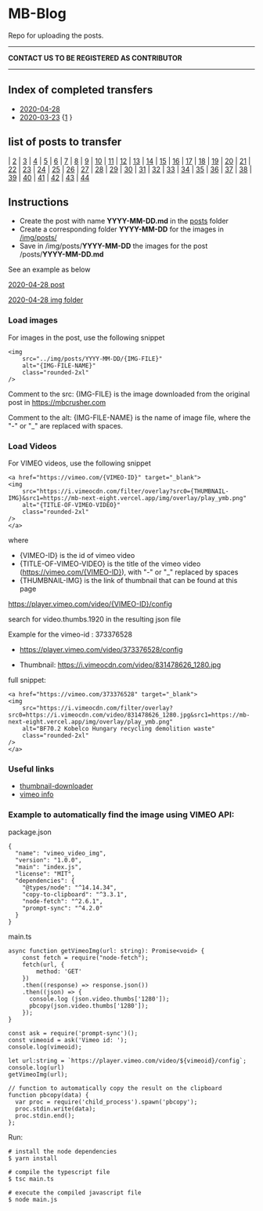 # MB-Blog

Repo for uploading the posts.

---
**CONTACT US TO BE REGISTERED AS CONTRIBUTOR**



___

## Index of completed transfers

- [2020-04-28](./posts/2020-04-28.md)
- [2020-03-23](./posts/2020-03-23.md) {[1](https://www.mbcrusher.com/ja/jp/お知らせ/news/ロータリースクリーニングバケットmb-hdsで何が処理できる？) }


## list of posts to transfer


| [2](https://www.mbcrusher.com/ja/jp/お知らせ/news/スキッドステアローダ、ホイールローダ、バックホーローダ-br-最大効果を得るための９つのポイント)
| [3](https://www.mbcrusher.com/ja/jp/お知らせ/news/mbクラッシャーのツインヘッダー：橋の上や交通量の多い道路での工事に最適)
| [4](https://www.mbcrusher.com/ja/jp/お知らせ/news/建設副産物：それ、本当に廃棄物？)
| [5](https://www.mbcrusher.com/ja/jp/お知らせ/news/えっ、それ可能なの？-ちょっと特殊な作業でもmbアタッチメントを使ってサクッと処理)
| [6](https://www.mbcrusher.com/ja/jp/お知らせ/news/建設副産物を処理する５つのシンプルな方法)
| [7](https://www.mbcrusher.com/ja/jp/お知らせ/news/次世代mbツインヘッダーを使う理由)
| [8](https://www.mbcrusher.com/ja/jp/お知らせ/news/立ち止まることはできない、とデータが語る。-現場のプロたちの言葉。)
| [9](https://www.mbcrusher.com/ja/jp/お知らせ/news/mbクラッシャーが新世代ロータリースクリーニングバケットを発表：様々な素材を素早く処理する多機能システム登場)
| [10](https://www.mbcrusher.com/ja/jp/お知らせ/news/離島とアタッチメント：離島での工事に伴う数々の難関を乗り越え、問題点を収益力に転換。「不可能」を「可能」に切り替えた事例を４件ご紹介します。)
| [11](https://www.mbcrusher.com/ja/jp/お知らせ/news/バケットクラッシャーの姿が見えません。　でもそっとしておきましょう。)
| [12](https://www.mbcrusher.com/ja/jp/お知らせ/news/作業現場はいつでも活気に溢れています)
| [13](https://www.mbcrusher.com/ja/jp/お知らせ/news/スウィートな仕事)
| [14](https://www.mbcrusher.com/ja/jp/お知らせ/news/mbジャパン-コベルコ建機)
| [15](https://www.mbcrusher.com/ja/jp/お知らせ/news/鋳造産業：スクラップから価値を生み出す)
| [16](https://www.mbcrusher.com/ja/jp/お知らせ/news/mbクラッシャージャパン-コマツ)
| [17](https://www.mbcrusher.com/ja/jp/お知らせ/news/fifa-2022-カタール大会に向けmbクラッシャー大活躍。)
| [18](https://www.mbcrusher.com/ja/jp/お知らせ/news/溝堀の進化-世界へ開拓)
| [19](https://www.mbcrusher.com/ja/jp/お知らせ/news/解体と建築からなる廃棄物の新時代。)
| [20](https://www.mbcrusher.com/ja/jp/お知らせ/news/2018年3月18日。-世界中で、リサイクルのすべてに捧げる1日。)
| [21](https://www.mbcrusher.com/ja/jp/お知らせ/news/素晴らしい！　bf１５０.１０はアルメニアの採石場にて硬い岩を粉砕！)
| [22](https://www.mbcrusher.com/ja/jp/お知らせ/news/mb-r500、ツインヘッダー)
| [23](https://www.mbcrusher.com/ja/jp/お知らせ/news/mb-高性能ツインヘッダー)
| [24](https://www.mbcrusher.com/ja/jp/お知らせ/news/mbに新シリーズ登場！)
| [25](https://www.mbcrusher.com/ja/jp/お知らせ/news/ブドウの収穫は最盛期...-意外な場所でもmbが活躍)
| [26](https://www.mbcrusher.com/ja/jp/お知らせ/news/ペルーの採掘現場で、バケットクラッシャーbf120.4はキャタピラー336の重機に取り付けられています。bf120.4で破砕された骨材は様々な方法でリサイクルされます。)
| [27](https://www.mbcrusher.com/ja/jp/お知らせ/news/mbクラッシャー-利益と環境保護を同時に実現)
| [28](https://www.mbcrusher.com/ja/jp/お知らせ/news/mbクラッシャー、-autostrada-polska-2017にて特別賞を獲得)
| [29](https://www.mbcrusher.com/ja/jp/お知らせ/news/2017new環境展　mbクラッシャーの革新)
| [30](https://www.mbcrusher.com/ja/jp/お知らせ/news/山頂での破砕)
| [31](https://www.mbcrusher.com/ja/jp/お知らせ/news/mbバケットクラッシャー-玄武岩の破砕が可能になりました！)
| [32](https://www.mbcrusher.com/ja/jp/お知らせ/news/固定式破砕機とバケットクラッシャーの同時利用のご提案)
| [33](https://www.mbcrusher.com/ja/jp/お知らせ/news/mbの革命は第4世代へ)
| [34](https://www.mbcrusher.com/ja/jp/お知らせ/news/mb-ブラジル・サンパウロ支社をオープン)
| [35](https://www.mbcrusher.com/ja/jp/お知らせ/news/コーカサスのガス輸送工事で活躍するmbスクリーンバケット)
| [36](https://www.mbcrusher.com/ja/jp/お知らせ/news/bf135.8とmb-s18-がサEジアラビアの大規模採石場で大活躍しています。)
| [37](https://www.mbcrusher.com/ja/jp/お知らせ/news/コマツ名古屋『お客様感謝フェア2015』に出展します。2015年3月14日、15日　株式会社前田製作所　コマツ名古屋-レンタル21)
| [38](https://www.mbcrusher.com/ja/jp/お知らせ/news/mbを導入するとこんなに違いがあります。-「mbアニメーション」。)
| [39](https://www.mbcrusher.com/ja/jp/お知らせ/news/mb-バウマ2016にて世界の脚光を浴びる)
| [40](https://www.mbcrusher.com/ja/jp/お知らせ/news/mb-japan-@-n-expo-2014-tokyo)
| [41](https://www.mbcrusher.com/ja/jp/お知らせ/news/mb-c50が受賞！)
| [42](https://www.mbcrusher.com/ja/jp/お知らせ/news/mb-japanは-ニシコン創立75周年　大感謝祭フェアーに参加します！-大阪でお待ちしています！)
| [43](https://www.mbcrusher.com/ja/jp/お知らせ/news/mb-@-bauma-2013)
| [44](https://www.mbcrusher.com/ja/jp/お知らせ/news/mb社製品が倍増　－　新モデルmb-l登場！)



## Instructions

- Create the post with name **YYYY-MM-DD.md** in the [posts](./posts) folder
- Create a corresponding folder **YYYY-MM-DD** for the images in [/img/posts/](./img/posts/)
- Save in  /img/posts/**YYYY-MM-DD**  the images for the post /posts/**YYYY-MM-DD.md**

See an example as below

[2020-04-28 post](./posts/2020-04-28.md)

[2020-04-28 img folder](./img/posts/2020-04-28)


### Load images

For images in the post, use the following snippet

```
<img 
    src="../img/posts/YYYY-MM-DD/{IMG-FILE}"
    alt="{IMG-FILE-NAME}"
    class="rounded-2xl"
/>
```

Comment to the src:
{IMG-FILE} is the image downloaded from the original post in https://mbcrusher.com

Comment to the alt:
{IMG-FILE-NAME} is the name of image file, where the "-" or "_" are replaced with spaces. 

### Load Videos
For VIMEO videos, use the following snippet

```
<a href="https://vimeo.com/{VIMEO-ID}" target="_blank">
<img 
    src="https://i.vimeocdn.com/filter/overlay?src0={THUMBNAIL-IMG}&src1=https://mb-next-eight.vercel.app/img/overlay/play_ymb.png"
    alt="{TITLE-OF-VIMEO-VIDEO}"
    class="rounded-2xl"
/>
</a>

```

where 

- {VIMEO-ID} is the id of vimeo video
- {TITLE-OF-VIMEO-VIDEO} is the title of the vimeo video (https://vimeo.com/{VIMEO-ID}), with "-" or "_" replaced by spaces
- {THUMBNAIL-IMG} is the link of thumbnail that can be found at this page

https://player.vimeo.com/video/{VIMEO-ID}/config

search for video.thumbs.1920 in the resulting json file

Example for the vimeo-id : 373376528

- https://player.vimeo.com/video/373376528/config

- Thumbnail: https://i.vimeocdn.com/video/831478626_1280.jpg


full snippet:

```
<a href="https://vimeo.com/373376528" target="_blank">
<img 
    src="https://i.vimeocdn.com/filter/overlay?src0=https://i.vimeocdn.com/video/831478626_1280.jpg&src1=https://mb-next-eight.vercel.app/img/overlay/play_ymb.png"
    alt="BF70.2 Kobelco Hungary recycling demolition waste"
    class="rounded-2xl"
/>
</a>
```

### Useful links

- [thumbnail-downloader](https://thumbnail-downloader.com/vimeo/)
- [vimeo info](https://player.vimeo.com/video/302289235/config)



### Example to automatically find the image using VIMEO API:

package.json
```
{
  "name": "vimeo_video_img",
  "version": "1.0.0",
  "main": "index.js",
  "license": "MIT",
  "dependencies": {
    "@types/node": "^14.14.34",
    "copy-to-clipboard": "^3.3.1",
    "node-fetch": "^2.6.1",
    "prompt-sync": "^4.2.0"
  }
}
```

main.ts
```
async function getVimeoImg(url: string): Promise<void> {
    const fetch = require("node-fetch");
    fetch(url, {
        method: 'GET'
    })
    .then((response) => response.json())
    .then((json) => {
      console.log (json.video.thumbs['1280']);
      pbcopy(json.video.thumbs['1280']);
    });
}

const ask = require('prompt-sync')();
const vimeoid = ask('Vimeo id: ');
console.log(vimeoid);

let url:string = `https://player.vimeo.com/video/${vimeoid}/config`;
console.log(url)
getVimeoImg(url);

// function to automatically copy the result on the clipboard
function pbcopy(data) {
  var proc = require('child_process').spawn('pbcopy');
  proc.stdin.write(data);
  proc.stdin.end();
};
```

Run: 

```
# install the node dependencies
$ yarn install

# compile the typescript file
$ tsc main.ts

# execute the compiled javascript file
$ node main.js

```

